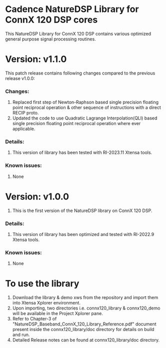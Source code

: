 # Cadence NatureDSP Library for ConnX 120 DSP cores

<p>This NatureDSP Library for ConnX 120 DSP contains various optimized general purpose signal processing routines.</p>
 <h1> Version: v1.1.0 </h1>
<p> This patch release contains following changes compared to the previous release v1.0.0:</p>
  <h3> Changes:</h3>
        <p>
        <ol>
        <li>Replaced first step of Newton-Raphson based single precision floating point reciprocal
  operation & other sequence of instructions with a direct RECIP proto.</li>
        <li>Updated the code to use Quadratic Lagrange Interpolation(QLI) based single precision
  floating point reciprocal operation where ever applicable.</li>
        </ol>
        </p>
        <h3>Details:</h3>
       <p>
       <ol>
      <li>This version of library has been tested with RI-2023.11 Xtensa tools.</li>
      </ol>
      </p>
<h3> Known issues:</h3>
     <p>
     <ol>
    <li> None</li>
     </ol>
     </p>
<h1> Version: v1.0.0 </h1>
<p> 
<ol><li>This is the first version of the NatureDSP library on ConnX 120 DSP.</li>
</ol></p> 
 <h3> Details:</h3>
       <p>
       <ol>
      <li>This version of library has been optimized and tested with RI-2022.9 Xtensa tools.</li>
      </ol>
      </p>
<h3> Known issues:</h3>
     <p>
     <ol>
    <li> None</li>
     </ol>
     </p>



<h1>To use the library </h1>
<p>
<ol>
<li>Download the library & demo xws from the repository and import them into Xtensa Xplorer environment.</li>
<li>Upon importing, two directories i.e. connx120_library & connx120_demo  will be available in the Project Xplorer pane.</li>
<li>Refer to Chapter-3 of "NatureDSP_Baseband_ConnX_120_Library_Reference.pdf" document present inside the connx120_library/doc directory for details on build and run.</li>
<li>Detailed Release notes can be found at connx120_library/doc directory.</li>
</ol>
</p>

